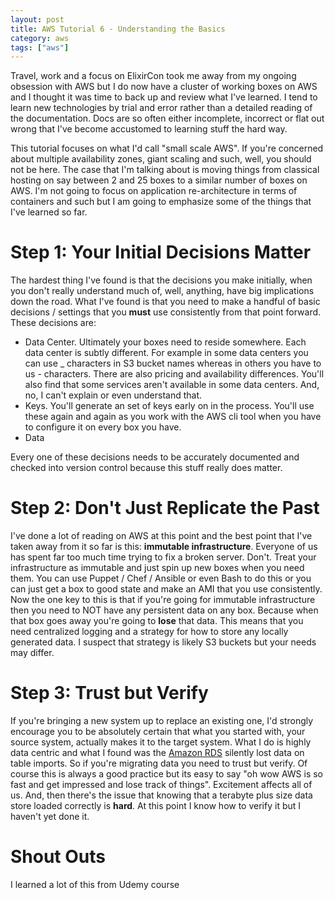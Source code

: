 ```yaml
---
layout: post
title: AWS Tutorial 6 - Understanding the Basics
category: aws
tags: ["aws"]
---
```

Travel, work and a focus on ElixirCon took me away from my ongoing obsession with AWS but I do now have a cluster of working boxes on AWS and I thought it was time to back up and review what I've learned.  I tend to learn new technologies by trial and error rather than a detailed reading of the documentation.  Docs are so often either incomplete, incorrect or flat out wrong that I've become accustomed to learning stuff the hard way.

This tutorial focuses on what I'd call "small scale AWS".  If you're concerned about multiple availability zones, giant scaling and such, well, you should not be here.  The case that I'm talking about is moving things from classical hosting on say between 2 and 25 boxes to a similar number of boxes on AWS.  I'm not going to focus on application re-architecture in terms of containers and such but I am going to emphasize some of the things that I've learned so far.

# Step 1: Your Initial Decisions Matter

The hardest thing I've found is that the decisions you make initially, when you don't really understand much of, well, anything, have big implications down the road.  What I've found is that you need to make a handful of basic decisions / settings that you **must** use consistently from that point forward.  These decisions are:

* Data Center.  Ultimately your boxes need to reside somewhere.  Each data center is subtly different.  For example in some data centers you can use _ characters in S3 bucket names whereas in others you have to us - characters.  There are also pricing and availability differences.  You'll also find that some services aren't available in some data centers.  And, no, I can't explain or even understand that.
* Keys.  You'll generate an set of keys early on in the process.  You'll use these again and again as you work with the AWS cli tool when you have to configure it on every box you have.
* Data

Every one of these decisions needs to be accurately documented and checked into version control because this stuff really does matter.  

# Step 2: Don't Just Replicate the Past

I've done a lot of reading on AWS at this point and the best point that I've taken away from it so far is this: **immutable infrastructure**.  Everyone of us has spent far too much time trying to fix a broken server.  Don't.  Treat your infrastructure as immutable and just spin up new boxes when you need them.  You can use Puppet / Chef / Ansible or even Bash to do this or you can just get a box to good state and make an AMI that you use consistently.  Now the one key to this is that if you're going for immutable infrastructure then you need to NOT have any persistent data on any box.  Because when that box goes away you're going to **lose** that data.  This means that you need centralized logging and a strategy for how to store any locally generated data.  I suspect that strategy is likely S3 buckets but your needs may differ.

# Step 3: Trust but Verify

If you're bringing a new system up to replace an existing one, I'd strongly encourage you to be absolutely certain that what you started with, your source system, actually makes it to the target system.  What I do is highly data centric and what I found was the [Amazon RDS](https://fuzzygroup.github.io/blog/aws/2016/08/29/aws-tutorial-5-aurora-rds-issues.html) silently lost data on table imports.  So if you're migrating data you need to trust but verify.  Of course this is always a good practice but its easy to say "oh wow AWS is so fast and get impressed and lose track of things".  Excitement affects all of us.  And, then there's the issue that knowing that a terabyte plus size data store loaded correctly is **hard**.  At this point I know how to verify it but I haven't yet done it.

# Shout Outs

I learned a lot of this from Udemy course 
